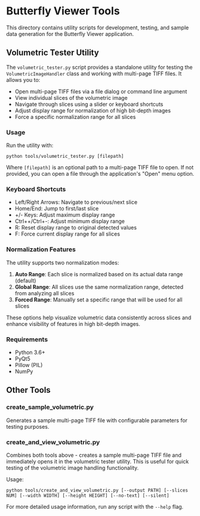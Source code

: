 # Butterfly Viewer Tools

This directory contains utility scripts for development, testing, and sample data generation for the Butterfly Viewer application.

## Volumetric Tester Utility

The `volumetric_tester.py` script provides a standalone utility for testing the `VolumetricImageHandler` class and working with multi-page TIFF files. It allows you to:

- Open multi-page TIFF files via a file dialog or command line argument
- View individual slices of the volumetric image
- Navigate through slices using a slider or keyboard shortcuts
- Adjust display range for normalization of high bit-depth images
- Force a specific normalization range for all slices

### Usage

Run the utility with:

```
python tools/volumetric_tester.py [filepath]
```

Where `[filepath]` is an optional path to a multi-page TIFF file to open. If not provided, you can open a file through the application's "Open" menu option.

### Keyboard Shortcuts

- Left/Right Arrows: Navigate to previous/next slice
- Home/End: Jump to first/last slice
- +/- Keys: Adjust maximum display range
- Ctrl++/Ctrl+-: Adjust minimum display range
- R: Reset display range to original detected values
- F: Force current display range for all slices

### Normalization Features

The utility supports two normalization modes:

1. **Auto Range**: Each slice is normalized based on its actual data range (default)
2. **Global Range**: All slices use the same normalization range, detected from analyzing all slices
3. **Forced Range**: Manually set a specific range that will be used for all slices

These options help visualize volumetric data consistently across slices and enhance visibility of features in high bit-depth images.

### Requirements

- Python 3.6+
- PyQt5
- Pillow (PIL)
- NumPy

## Other Tools

### create_sample_volumetric.py

Generates a sample multi-page TIFF file with configurable parameters for testing purposes.

### create_and_view_volumetric.py

Combines both tools above - creates a sample multi-page TIFF file and immediately opens it in the volumetric tester utility. This is useful for quick testing of the volumetric image handling functionality.

Usage:
```
python tools/create_and_view_volumetric.py [--output PATH] [--slices NUM] [--width WIDTH] [--height HEIGHT] [--no-text] [--silent]
```

For more detailed usage information, run any script with the `--help` flag. 
